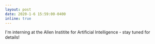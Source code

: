 ```yaml
---
layout: post
date: 2020-1-6 15:59:00-0400
inline: true
---
```


I'm interning at the Allen Institite for Artificial Intelligence - stay tuned for details!